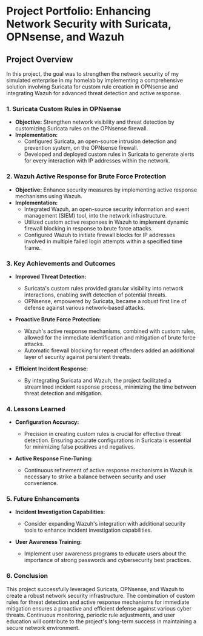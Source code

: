 # Project Portfolio: Enhancing Network Security with Suricata, OPNsense, and Wazuh

## Project Overview
In this project, the goal was to strengthen the network security of my simulated enterprise in my homelab by implementing a comprehensive solution involving Suricata for custom rule creation in OPNsense and integrating Wazuh for advanced threat detection and active response.

### 1. Suricata Custom Rules in OPNsense
- **Objective:** Strengthen network visibility and threat detection by customizing Suricata rules on the OPNsense firewall.
- **Implementation:**
  - Configured Suricata, an open-source intrusion detection and prevention system, on the OPNsense firewall.
  - Developed and deployed custom rules in Suricata to generate alerts for every interaction with IP addresses within the network.

### 2. Wazuh Active Response for Brute Force Protection
- **Objective:** Enhance security measures by implementing active response mechanisms using Wazuh.
- **Implementation:**
  - Integrated Wazuh, an open-source security information and event management (SIEM) tool, into the network infrastructure.
  - Utilized custom active responses in Wazuh to implement dynamic firewall blocking in response to brute force attacks.
  - Configured Wazuh to initiate firewall blocks for IP addresses involved in multiple failed login attempts within a specified time frame.

### 3. Key Achievements and Outcomes
- **Improved Threat Detection:**
  - Suricata's custom rules provided granular visibility into network interactions, enabling swift detection of potential threats.
  - OPNsense, empowered by Suricata, became a robust first line of defense against various network-based attacks.

- **Proactive Brute Force Protection:**
  - Wazuh's active response mechanisms, combined with custom rules, allowed for the immediate identification and mitigation of brute force attacks.
  - Automatic firewall blocking for repeat offenders added an additional layer of security against persistent threats.

- **Efficient Incident Response:**
  - By integrating Suricata and Wazuh, the project facilitated a streamlined incident response process, minimizing the time between threat detection and mitigation.

### 4. Lessons Learned
- **Configuration Accuracy:**
  - Precision in creating custom rules is crucial for effective threat detection. Ensuring accurate configurations in Suricata is essential for minimizing false positives and negatives.

- **Active Response Fine-Tuning:**
  - Continuous refinement of active response mechanisms in Wazuh is necessary to strike a balance between security and user convenience.

### 5. Future Enhancements
- **Incident Investigation Capabilities:**
  - Consider expanding Wazuh's integration with additional security tools to enhance incident investigation capabilities.

- **User Awareness Training:**
  - Implement user awareness programs to educate users about the importance of strong passwords and cybersecurity best practices.

### 6. Conclusion
This project successfully leveraged Suricata, OPNsense, and Wazuh to create a robust network security infrastructure. The combination of custom rules for threat detection and active response mechanisms for immediate mitigation ensures a proactive and efficient defense against various cyber threats. Continuous monitoring, periodic rule adjustments, and user education will contribute to the project's long-term success in maintaining a secure network environment.
